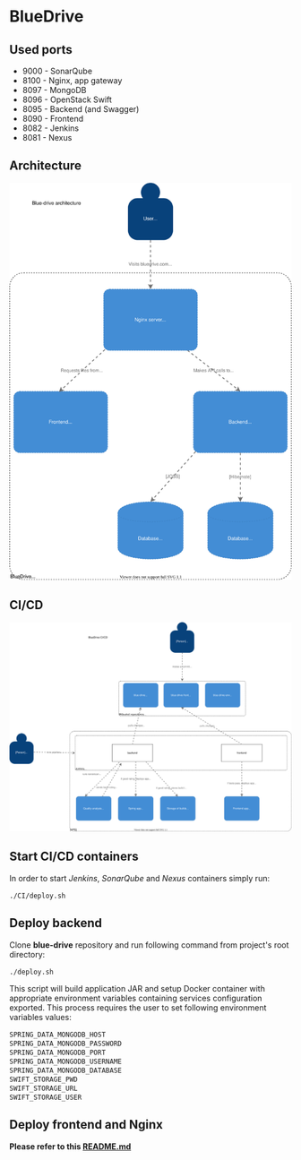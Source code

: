 # BlueDrive

## Used ports

* 9000 - SonarQube
* 8100 - Nginx, app gateway
* 8097 - MongoDB
* 8096 - OpenStack Swift
* 8095 - Backend (and Swagger)
* 8090 - Frontend
* 8082 - Jenkins
* 8081 - Nexus

## Architecture 
![architecture diagram](docs/architecture.drawio.svg)

## CI/CD
![ci/cd diagram](docs/ci-cd.drawio.svg)

## Start CI/CD containers

In order to start *Jenkins*, *SonarQube* and *Nexus* containers simply run:

```
./CI/deploy.sh
```

## Deploy backend

Clone **blue-drive** repository and run following command from project's root directory:

```
./deploy.sh
```

This script will build application JAR and setup Docker container with appropriate environment variables containing services configuration exported. This process requires the user to set following environment variables values:

```
SPRING_DATA_MONGODB_HOST
SPRING_DATA_MONGODB_PASSWORD
SPRING_DATA_MONGODB_PORT
SPRING_DATA_MONGODB_USERNAME
SPRING_DATA_MONGODB_DATABASE
SWIFT_STORAGE_PWD
SWIFT_STORAGE_URL
SWIFT_STORAGE_USER
```



## Deploy frontend and Nginx
**Please refer to this [README.md](https://bitbucket.org/blueincorp/blue-drive-front/src/master/README.md)**